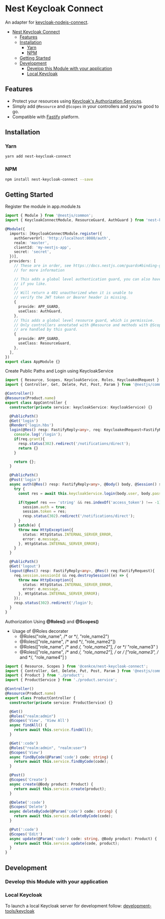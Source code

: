 # Nest Keycloak Connect

An adapter for [keycloak-nodejs-connect](https://github.com/keycloak/keycloak-nodejs-connect).

- [Nest Keycloak Connect](#nest-keycloak-connect)
  - [Features](#features)
  - [Installation](#installation)
    - [Yarn](#yarn)
    - [NPM](#npm)
  - [Getting Started](#getting-started)
  - [Development](#development)
    - [Develop this Module with your application](#develop-this-module-with-your-application)
    - [Local Keycloak](#local-keycloak)

## Features

- Protect your resources using [Keycloak's Authorization Services](https://www.keycloak.org/docs/latest/authorization_services/).
- Simply add `@Resource` and `@Scopes` in your controllers and you're good to go.
- Compatible with [Fastify](https://github.com/fastify/fastify) platform.

## Installation

### Yarn

```bash
yarn add nest-keycloak-connect
```

### NPM

```bash
npm install nest-keycloak-connect --save
```

## Getting Started

Register the module in app.module.ts

```typescript
import { Module } from '@nestjs/common';
import { KeycloakConnectModule, ResourceGuard, AuthGuard } from 'nest-keycloak-connect';

@Module({
  imports: [KeycloakConnectModule.register({
    authServerUrl: 'http://localhost:8080/auth',
    realm: 'master',
    clientId: 'my-nestjs-app',
    secret: 'secret',
  })],
  providers: [
    // These are in order, see https://docs.nestjs.com/guards#binding-guards
    // for more information

    // This adds a global level authentication guard, you can also have it scoped
    // if you like.
    //
    // Will return a 401 unauthorized when it is unable to
    // verify the JWT token or Bearer header is missing.
    {
      provide: APP_GUARD,
      useClass: AuthGuard,
    },
    // This adds a global level resource guard, which is permissive.
    // Only controllers annotated with @Resource and methods with @Scopes
    // are handled by this guard.
    {
      provide: APP_GUARD,
      useClass: ResourceGuard,
    },
  ],
})
export class AppModule {}
```

Create Public Paths and Login using KeycloakService

```typescript
import { Resource, Scopes, KeycloakService, Roles, KeycloakedRequest } from '@cenkce/nest-keycloak-connect';
import { Controller, Get, Delete, Put, Post, Param } from '@nestjs/common';

@Controller()
@Resource(Product.name)
export class AppController {
  constructor(private service: keycloakService: KeycloakService) {}

  @PublicPath()
  @Get('login')
  @Render('login.hbs')
  login(@Res() resp: FastifyReply<any>, req: KeycloakedRequest<FastifyRequest>) {
    console.log('/login');
    if(req.grant){
      resp.status(302).redirect('/notifications/direct');
      return {}
    }

    return {};
  }

  @PublicPath()
  @Post('login')
  async auth(@Res() resp: FastifyReply<any>, @Body() body, @Session() session) {
    try {
      const res = await this.keycloakService.login(body.user, body.password);

      if(typeof res === 'string' && res.indexOf('access_token') !== -1){
        session.auth = true;
        session.token = res;
        resp.status(302).redirect('/notifications/direct');
      }
    } catch(e) {
      throw new HttpException({
        status: HttpStatus.INTERNAL_SERVER_ERROR,
        error: e.message,
      }, HttpStatus.INTERNAL_SERVER_ERROR);
    }
  }

  @PublicPath()
  @Get('logout')
  logout(@Res() resp: FastifyReply<any>, @Res() req:FastifyRequest){
    req.session.sessionId && req.destroySession((e) => {
      throw new HttpException({
        status: HttpStatus.INTERNAL_SERVER_ERROR,
        error: e.message,
      }, HttpStatus.INTERNAL_SERVER_ERROR);
    });
    resp.status(302).redirect('/login');
  }
}
```

Authorization Using **@Roles()** and **@Scopes()**

- Usage of @Roles decorater
  - @Roles("role_name", /* or */, "role_name2")
  - @Roles(["role_name", /* and */, "role_name2"])
  - @Roles(["role_name", /* and */, "role_name2"], /* or */ "role_name3" )
  - @Roles(["role_name", /* and */, "role_name2"], /* or */ ["role_name3", /* and */, "role_name4"] )



```typescript
import { Resource, Scopes } from '@cenkce/nest-keycloak-connect';
import { Controller, Get, Delete, Put, Post, Param } from '@nestjs/common';
import { Product } from './product';
import { ProductService } from './product.service';

@Controller()
@Resource(Product.name)
export class ProductController {
  constructor(private service: ProductService) {}

  @Get()
  @Roles("realm:admin")
  @Scopes('View', 'View All')
  async findAll() {
    return await this.service.findAll();
  }

  @Get(':code')
  @Roles("realm:admin", "realm:user")
  @Scopes('View')
  async findByCode(@Param('code') code: string) {
    return await this.service.findByCode(code);
  }

  @Post()
  @Scopes('Create')
  async create(@Body product: Product) {
    return await this.service.create(product);
  }

  @Delete(':code')
  @Scopes('Delete')
  async deleteByCode(@Param('code') code: string) {
    return await this.service.deleteByCode(code);
  }

  @Put(':code')
  @Scopes('Edit')
  async update(@Param('code') code: string, @Body product: Product) {
    return await this.service.update(code, product);
  }
}
```

## Development

### Develop this Module with your application

### Local Keycloak
To launch a local Keycloak server for development follow: [development-tools/keycloak](development-tools/keycloak)
